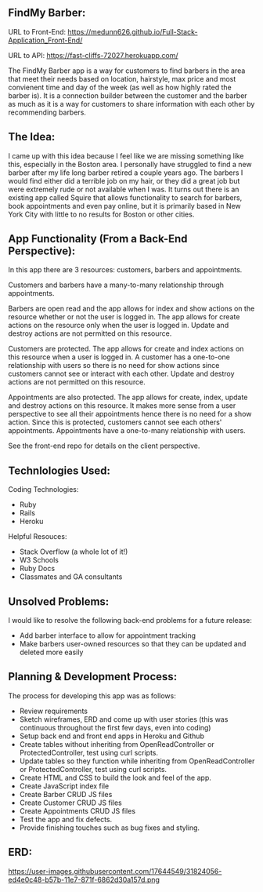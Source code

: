 ## FindMy Barber:

URL to Front-End: https://medunn626.github.io/Full-Stack-Application_Front-End/

URL to API: https://fast-cliffs-72027.herokuapp.com/

The FindMy Barber app is a way for customers to find barbers in the area that meet their needs based on location, hairstyle, max price and most convienent time and day of the week (as well as how highly rated the barber is). It is a connection builder between the customer and the barber as much as it is a way for customers to share information with each other by recommending barbers.

## The Idea:

I came up with this idea because I feel like we are missing something like this, especially in the Boston area. I personally have struggled to find a new barber after my life long barber retired a couple years ago. The barbers I would find either did a terrible job on my hair, or they did a great job but were extremely rude or not available when I was. It turns out there is an existing app called Squire that allows functionality to search for barbers, book appointments and even pay online, but it is primarily based in New York City with little to no results for Boston or other cities.

## App Functionality (From a Back-End Perspective):

In this app there are 3 resources: customers, barbers and appointments.

Customers and barbers have a many-to-many relationship through appointments.

Barbers are open read and the app allows for index and show actions on the resource whether or not the user is logged in. The app allows for create actions on the resource only when the user is logged in. Update and destroy actions are not permitted on this resource.

Customers are protected. The app allows for create and index actions on this resource when a user is logged in. A customer has a one-to-one relationship with users so there is no need for show actions since customers cannot see or interact with each other. Update and destroy actions are not permitted on this resource.

Appointments are also protected. The app allows for create, index, update and destroy actions on this resource. It makes more sense from a user perspective to see all their appointments hence there is no need for a show action. Since this is protected, customers cannot see each others' appointments. Appointments have a one-to-many relationship with users.

See the front-end repo for details on the client perspective.

## Technlologies Used:

Coding Technologies:
- Ruby
- Rails
- Heroku

Helpful Resouces:
- Stack Overflow (a whole lot of it!)
- W3 Schools
- Ruby Docs
- Classmates and GA consultants

## Unsolved Problems:

I would like to resolve the following back-end problems for a future release:

- Add barber interface to allow for appointment tracking
- Make barbers user-owned resources so that they can be updated and deleted more easily

## Planning & Development Process:

The process for developing this app was as follows:
- Review requirements
- Sketch wireframes, ERD and come up with user stories (this was continuous throughout the first few days, even into coding)
- Setup back end and front end apps in Heroku and Github
- Create tables without inheriting from OpenReadController or ProtectedController, test using curl scripts.
- Update tables so they function while inheriting from OpenReadController or ProtectedController, test using curl scripts.
- Create HTML and CSS to build the look and feel of the app.
- Create JavaScript index file
- Create Barber CRUD JS files
- Create Customer CRUD JS files
- Create Appointments CRUD JS files
- Test the app and fix defects.
- Provide finishing touches such as bug fixes and styling.

## ERD:
https://user-images.githubusercontent.com/17644549/31824056-ed4e0c48-b57b-11e7-871f-6862d30a157d.png
